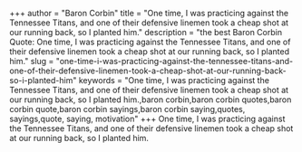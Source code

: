 +++
author = "Baron Corbin"
title = "One time, I was practicing against the Tennessee Titans, and one of their defensive linemen took a cheap shot at our running back, so I planted him."
description = "the best Baron Corbin Quote: One time, I was practicing against the Tennessee Titans, and one of their defensive linemen took a cheap shot at our running back, so I planted him."
slug = "one-time-i-was-practicing-against-the-tennessee-titans-and-one-of-their-defensive-linemen-took-a-cheap-shot-at-our-running-back-so-i-planted-him"
keywords = "One time, I was practicing against the Tennessee Titans, and one of their defensive linemen took a cheap shot at our running back, so I planted him.,baron corbin,baron corbin quotes,baron corbin quote,baron corbin sayings,baron corbin saying,quotes, sayings,quote, saying, motivation"
+++
One time, I was practicing against the Tennessee Titans, and one of their defensive linemen took a cheap shot at our running back, so I planted him.
